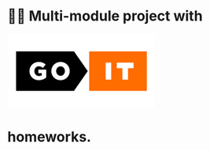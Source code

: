 # :student: Multi-module project with 

<img
  src="https://github.com/TheUnknownSoul/goit-homeworks/blob/master/image/goit.png?raw=true"
  alt="GOIT Logo"
  title="GOIT Logo"
  style="display: inline-block; margin: 0 auto; max-width: 300px">  
  
 # homeworks.
